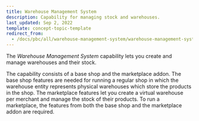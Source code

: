 ```yaml
---
title: Warehouse Management System
description: Capability for managing stock and warehouses.
last_updated: Sep 2, 2022
template: concept-topic-template
redirect_from:
  - /docs/pbc/all/warehouse-management-system/warehouse-management-system.html
---
```


The *Warehouse Management System* capability lets you create and manage warehouses and their stock.

The capability consists of a base shop and the marketplace addon. The base shop features are needed for running a regular shop in which the warehouse entity represents physical warehouses which store the products in the shop. The marketplace features let you create a virtual warehouse per merchant and manage the stock of their products. To run a marketplace, the features from both the base shop and the marketplace addon are required.
